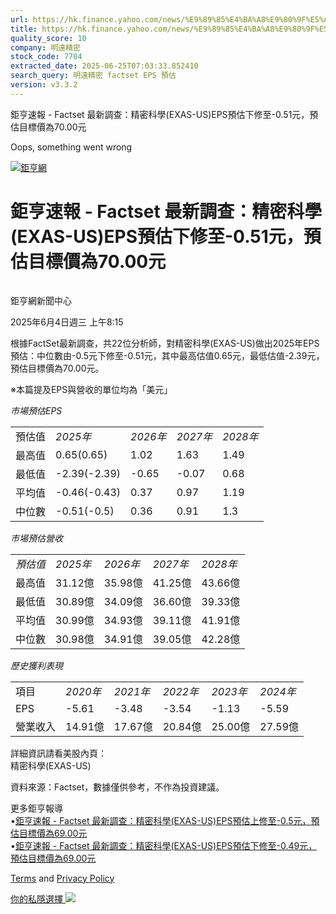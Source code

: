 ```yaml
---
url: https://hk.finance.yahoo.com/news/%E9%89%85%E4%BA%A8%E9%80%9F%E5%A0%B1-factset-%E6%9C%80%E6%96%B0%E8%AA%BF%E6%9F%A5-%E7%B2%BE%E5%AF%86%E7%A7%91%E5%AD%B8-exas-121521359.html
title: https://hk.finance.yahoo.com/news/%E9%89%85%E4%BA%A8%E9%80%9F%E5%A0%B1-factset-%E6%9C%80%E6%96%B0%E8
quality_score: 10
company: 明遠精密
stock_code: 7704
extracted_date: 2025-06-25T07:03:33.852410
search_query: 明遠精密 factset EPS 預估
version: v3.3.2
---
```


鉅亨速報 - Factset 最新調查：精密科學(EXAS-US)EPS預估下修至-0.51元，預估目標價為70.00元 


Oops, something went wrong

 

[![鉅亨網](https://s.yimg.com/ny/api/res/1.2/UM5hrThmhlnSiBO4o4qlLg--/YXBwaWQ9aGlnaGxhbmRlcjt3PTE0NjtoPTQ4O2NmPXdlYnA-/https://s.yimg.com/os/creatr-uploaded-images/2020-01/147c7630-36ab-11ea-ae7c-5ee7a0016555)](http://www.cnyes.com/ "鉅亨網")

# 鉅亨速報 - Factset 最新調查：精密科學(EXAS-US)EPS預估下修至-0.51元，預估目標價為70.00元

![](data:image/gif;base64,R0lGODlhAQABAIAAAAAAAP///ywAAAAAAQABAAACAUwAOw==)

鉅亨網新聞中心

2025年6月4日週三 上午8:15

根據FactSet最新調查，共22位分析師，對精密科學(EXAS-US)做出2025年EPS預估：中位數由-0.5元下修至-0.51元，其中最高估值0.65元，最低估值-2.39元，預估目標價為70.00元。

※本篇提及EPS與營收的單位均為「美元」

*市場預估EPS*

|  |  |  |  |  |
| --- | --- | --- | --- | --- |
| 預估值 | *2025年* | *2026年* | *2027年* | *2028年* |
| 最高值 | 0.65(0.65) | 1.02 | 1.63 | 1.49 |
| 最低值 | -2.39(-2.39) | -0.65 | -0.07 | 0.68 |
| 平均值 | -0.46(-0.43) | 0.37 | 0.97 | 1.19 |
| 中位數 | -0.51(-0.5) | 0.36 | 0.91 | 1.3 |

*市場預估營收*

|  |  |  |  |  |
| --- | --- | --- | --- | --- |
| *預估值* | *2025年* | *2026年* | *2027年* | *2028年* |
| 最高值 | 31.12億 | 35.98億 | 41.25億 | 43.66億 |
| 最低值 | 30.89億 | 34.09億 | 36.60億 | 39.33億 |
| 平均值 | 30.99億 | 34.93億 | 39.11億 | 41.91億 |
| 中位數 | 30.98億 | 34.91億 | 39.05億 | 42.28億 |

*歷史獲利表現*

|  |  |  |  |  |  |
| --- | --- | --- | --- | --- | --- |
| 項目 | *2020年* | *2021年* | *2022年* | *2023年* | *2024年* |
| EPS | -5.61 | -3.48 | -3.54 | -1.13 | -5.59 |
| 營業收入 | 14.91億 | 17.67億 | 20.84億 | 25.00億 | 27.59億 |

詳細資訊請看美股內頁：  
精密科學(EXAS-US)

資料來源：Factset，數據僅供參考，不作為投資建議。

更多鉅亨報導  
•[鉅亨速報 - Factset 最新調查：精密科學(EXAS-US)EPS預估上修至-0.5元，預估目標價為69.00元](https://news.cnyes.com/news/id/5975717?utm_source=yahoo&utm_medium=RSS&utm_campaign=relate)  
•[鉅亨速報 - Factset 最新調查：精密科學(EXAS-US)EPS預估下修至-0.49元，預估目標價為69.00元](https://news.cnyes.com/news/id/5959265?utm_source=yahoo&utm_medium=RSS&utm_campaign=relate)

[Terms](https://guce.yahoo.com/terms?locale=zh-Hant-HK)  and [Privacy Policy](https://guce.yahoo.com/privacy-policy?locale=zh-Hant-HK)

[你的私隱選擇 ![](https://s.yimg.com/dv/static/siteApp/img/privacy-choice-control.png)](https://guce.yahoo.com/state-controls?locale=zh-Hant-HK&state=VA)